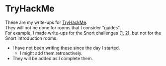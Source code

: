 # TryHackMe

These are my write-ups for [TryHackMe](https://tryhackme.com).  
They will not be done for rooms that I consider "guides".  
For example, I made write-ups for the Snort challenges ([1](<Snort/Snort Challenge - The Basics.md>), [2](<Snort/Snort Challenge - Live Attacks.md>)), but not for the Snort introduction rooms.

- I have not been writing these since the day I started.
    - I might add them retroactively.
- They will be added as I complete them.
